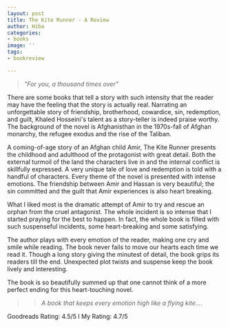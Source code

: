 ```yaml
---
layout: post
title: The Kite Runner - A Review
author: Hiba
categories:
- books
image: ''
tags:
- bookreview

---
```

> _"For you, a thousand times over"_

There are some books that tell a story with such intensity that the reader may have the feeling that the story is actually real. Narrating an unforgettable story of friendship, brotherhood, cowardice, sin, redemption, and guilt, Khaled Hosseini's talent as a story-teller is indeed praise worthy. The background of the novel is Afghanisthan in the 1970s-fall of Afghan monarchy, the refugee exodus and the rise of the Taliban.

A coming-of-age story of an Afghan child Amir, The Kite Runner presents the childhood and adulthood of the protagonist with great detail. Both the external turmoil of the land the characters live in and the internal conflict is skillfully expressed. A very unique tale of love and redemption is told with a handful of characters. Every theme of the novel is presented with intense emotions. The friendship between Amir and Hassan is very beautiful; the sin committed and the guilt that Amir experiences is also heart breaking.

What I liked most is the dramatic attempt of Amir to try and rescue an orphan from the cruel antagonist. The whole incident is so intense that I started praying for the  best to happen. In fact, the whole book is filled with such suspenseful incidents, some heart-breaking and some satisfying.

The author plays with every emotion of the reader, making one cry and smile while reading. The book never fails to move our hearts each time we read it. Though a long story giving the minutest of detail, the book grips its readers till the end. Unexpected plot twists and suspense keep the book lively and interesting.

The book is so beautifully summed up that one cannot think of a more perfect ending for this heart-touching novel. 

> > _A book that keeps every emotion high like a flying kite...._

Goodreads Rating: 4.5/5    I     My Rating: 4.7/5